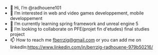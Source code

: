 - 👋 Hi, I’m @radhouene101
- 👀 I’m interested in web and video games developpement, mobile developpement
- 🌱 I’m currently learning spring framework and unreal engine 5
- 💞️ I’m looking to collaborate on PFE(projet fin d'etudes) final studies project
- 📫 How to reach me fberrzig@gmail.com or you can add me on linkedIn:https://www.linkedin.com/in/berrzig-radhouene-979b50216/

<!---
radhouene101/radhouene101 is a ✨ special ✨ repository because its `README.md` (this file) appears on your GitHub profile.
You can click the Preview link to take a look at your changes.
--->
